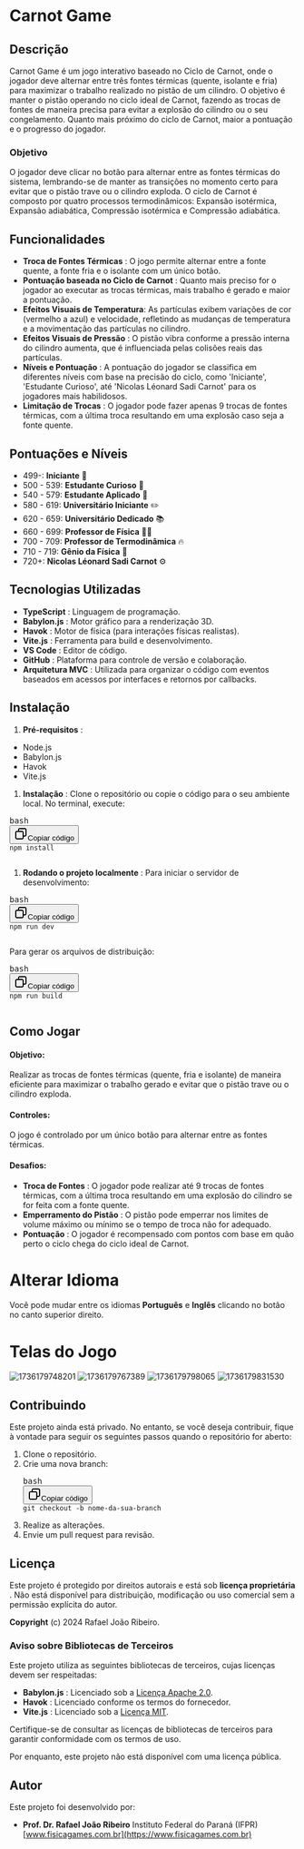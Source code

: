 # Carnot Game

## Descrição

Carnot Game é um jogo interativo baseado no Ciclo de Carnot, onde o jogador deve alternar entre três fontes térmicas (quente, isolante e fria) para maximizar o trabalho realizado no pistão de um cilindro. O objetivo é manter o pistão operando no ciclo ideal de Carnot, fazendo as trocas de fontes de maneira precisa para evitar a explosão do cilindro ou o seu congelamento. Quanto mais próximo do ciclo de Carnot, maior a pontuação e o progresso do jogador.

### Objetivo

O jogador deve clicar no botão para alternar entre as fontes térmicas do sistema, lembrando-se de manter as transições no momento certo para evitar que o pistão trave ou o cilindro exploda. O ciclo de Carnot é composto por quatro processos termodinâmicos: Expansão isotérmica, Expansão adiabática, Compressão isotérmica e Compressão adiabática.

## Funcionalidades

* **Troca de Fontes Térmicas** : O jogo permite alternar entre a fonte quente, a fonte fria e o isolante com um único botão.
* **Pontuação baseada no Ciclo de Carnot** : Quanto mais preciso for o jogador ao executar as trocas térmicas, mais trabalho é gerado e maior a pontuação.
* **Efeitos Visuais de Temperatura**: As partículas exibem variações de cor (vermelho a azul) e velocidade, refletindo as mudanças de temperatura e a movimentação das partículas no cilindro.
* **Efeitos Visuais de Pressão** : O pistão vibra conforme a pressão interna do cilindro aumenta, que é influenciada pelas colisões reais das partículas.
* **Níveis e Pontuação** : A pontuação do jogador se classifica em diferentes níveis com base na precisão do ciclo, como 'Iniciante', 'Estudante Curioso', até 'Nicolas Léonard Sadi Carnot' para os jogadores mais habilidosos.
* **Limitação de Trocas** : O jogador pode fazer apenas 9 trocas de fontes térmicas, com a última troca resultando em uma explosão caso seja a fonte quente.

## Pontuações e Níveis

* 499-: **Iniciante** 🐣
* 500 - 539: **Estudante Curioso** 🧐
* 540 - 579: **Estudante Aplicado** 📘
* 580 - 619: **Universitário Iniciante** ✏️
* 620 - 659: **Universitário Dedicado** 📚
* 660 - 699: **Professor de Física** 🧑‍🏫
* 700 - 709: **Professor de Termodinâmica** 🔥
* 710 - 719: **Gênio da Física** 🧠
* 720+: **Nicolas Léonard Sadi Carnot** ⚙️

## Tecnologias Utilizadas

* **TypeScript** : Linguagem de programação.
* **Babylon.js** : Motor gráfico para a renderização 3D.
* **Havok** : Motor de física (para interações físicas realistas).
* **Vite.js** : Ferramenta para build e desenvolvimento.
* **VS Code** : Editor de código.
* **GitHub** : Plataforma para controle de versão e colaboração.
* **Arquitetura MVC** : Utilizada para organizar o código com eventos baseados em acessos por interfaces e retornos por callbacks.

## Instalação

1. **Pré-requisitos** :

* Node.js
* Babylon.js
* Havok
* Vite.js

1. **Instalação** :
   Clone o repositório ou copie o código para o seu ambiente local.
   No terminal, execute:

<pre class="!overflow-visible"><div class="contain-inline-size rounded-md border-[0.5px] border-token-border-medium relative bg-token-sidebar-surface-primary dark:bg-gray-950"><div class="flex items-center text-token-text-secondary px-4 py-2 text-xs font-sans justify-between rounded-t-md h-9 bg-token-sidebar-surface-primary dark:bg-token-main-surface-secondary select-none">bash</div><div class="sticky top-9 md:top-[5.75rem]"><div class="absolute bottom-0 right-2 flex h-9 items-center"><div class="flex items-center rounded bg-token-sidebar-surface-primary px-2 font-sans text-xs text-token-text-secondary dark:bg-token-main-surface-secondary"><span class="" data-state="closed"><button class="flex gap-1 items-center select-none py-1"><svg width="24" height="24" viewBox="0 0 24 24" fill="none" xmlns="http://www.w3.org/2000/svg" class="icon-sm"><path fill-rule="evenodd" clip-rule="evenodd" d="M7 5C7 3.34315 8.34315 2 10 2H19C20.6569 2 22 3.34315 22 5V14C22 15.6569 20.6569 17 19 17H17V19C17 20.6569 15.6569 22 14 22H5C3.34315 22 2 20.6569 2 19V10C2 8.34315 3.34315 7 5 7H7V5ZM9 7H14C15.6569 7 17 8.34315 17 10V15H19C19.5523 15 20 14.5523 20 14V5C20 4.44772 19.5523 4 19 4H10C9.44772 4 9 4.44772 9 5V7ZM5 9C4.44772 9 4 9.44772 4 10V19C4 19.5523 4.44772 20 5 20H14C14.5523 20 15 19.5523 15 19V10C15 9.44772 14.5523 9 14 9H5Z" fill="currentColor"></path></svg>Copiar código</button></span></div></div></div><div class="overflow-y-auto p-4" dir="ltr"><code class="!whitespace-pre hljs language-bash">npm install
   </code></div></div></pre>

1. **Rodando o projeto localmente** :
   Para iniciar o servidor de desenvolvimento:

<pre class="!overflow-visible"><div class="contain-inline-size rounded-md border-[0.5px] border-token-border-medium relative bg-token-sidebar-surface-primary dark:bg-gray-950"><div class="flex items-center text-token-text-secondary px-4 py-2 text-xs font-sans justify-between rounded-t-md h-9 bg-token-sidebar-surface-primary dark:bg-token-main-surface-secondary select-none">bash</div><div class="sticky top-9 md:top-[5.75rem]"><div class="absolute bottom-0 right-2 flex h-9 items-center"><div class="flex items-center rounded bg-token-sidebar-surface-primary px-2 font-sans text-xs text-token-text-secondary dark:bg-token-main-surface-secondary"><span class="" data-state="closed"><button class="flex gap-1 items-center select-none py-1"><svg width="24" height="24" viewBox="0 0 24 24" fill="none" xmlns="http://www.w3.org/2000/svg" class="icon-sm"><path fill-rule="evenodd" clip-rule="evenodd" d="M7 5C7 3.34315 8.34315 2 10 2H19C20.6569 2 22 3.34315 22 5V14C22 15.6569 20.6569 17 19 17H17V19C17 20.6569 15.6569 22 14 22H5C3.34315 22 2 20.6569 2 19V10C2 8.34315 3.34315 7 5 7H7V5ZM9 7H14C15.6569 7 17 8.34315 17 10V15H19C19.5523 15 20 14.5523 20 14V5C20 4.44772 19.5523 4 19 4H10C9.44772 4 9 4.44772 9 5V7ZM5 9C4.44772 9 4 9.44772 4 10V19C4 19.5523 4.44772 20 5 20H14C14.5523 20 15 19.5523 15 19V10C15 9.44772 14.5523 9 14 9H5Z" fill="currentColor"></path></svg>Copiar código</button></span></div></div></div><div class="overflow-y-auto p-4" dir="ltr"><code class="!whitespace-pre hljs language-bash">npm run dev
   </code></div></div></pre>

   Para gerar os arquivos de distribuição:

<pre class="!overflow-visible"><div class="contain-inline-size rounded-md border-[0.5px] border-token-border-medium relative bg-token-sidebar-surface-primary dark:bg-gray-950"><div class="flex items-center text-token-text-secondary px-4 py-2 text-xs font-sans justify-between rounded-t-md h-9 bg-token-sidebar-surface-primary dark:bg-token-main-surface-secondary select-none">bash</div><div class="sticky top-9 md:top-[5.75rem]"><div class="absolute bottom-0 right-2 flex h-9 items-center"><div class="flex items-center rounded bg-token-sidebar-surface-primary px-2 font-sans text-xs text-token-text-secondary dark:bg-token-main-surface-secondary"><span class="" data-state="closed"><button class="flex gap-1 items-center select-none py-1"><svg width="24" height="24" viewBox="0 0 24 24" fill="none" xmlns="http://www.w3.org/2000/svg" class="icon-sm"><path fill-rule="evenodd" clip-rule="evenodd" d="M7 5C7 3.34315 8.34315 2 10 2H19C20.6569 2 22 3.34315 22 5V14C22 15.6569 20.6569 17 19 17H17V19C17 20.6569 15.6569 22 14 22H5C3.34315 22 2 20.6569 2 19V10C2 8.34315 3.34315 7 5 7H7V5ZM9 7H14C15.6569 7 17 8.34315 17 10V15H19C19.5523 15 20 14.5523 20 14V5C20 4.44772 19.5523 4 19 4H10C9.44772 4 9 4.44772 9 5V7ZM5 9C4.44772 9 4 9.44772 4 10V19C4 19.5523 4.44772 20 5 20H14C14.5523 20 15 19.5523 15 19V10C15 9.44772 14.5523 9 14 9H5Z" fill="currentColor"></path></svg>Copiar código</button></span></div></div></div><div class="overflow-y-auto p-4" dir="ltr"><code class="!whitespace-pre hljs language-bash">npm run build
   </code></div></div></pre>

## Como Jogar

#### Objetivo:

Realizar as trocas de fontes térmicas (quente, fria e isolante) de maneira eficiente para maximizar o trabalho gerado e evitar que o pistão trave ou o cilindro exploda.

#### Controles:

O jogo é controlado por um único botão para alternar entre as fontes térmicas.

#### Desafios:

* **Troca de Fontes** : O jogador pode realizar até 9 trocas de fontes térmicas, com a última troca resultando em uma explosão do cilindro se for feita com a fonte quente.
* **Emperramento do Pistão** : O pistão pode emperrar nos limites de volume máximo ou mínimo se o tempo de troca não for adequado.
* **Pontuação** : O jogador é recompensado com pontos com base em quão perto o ciclo chega do ciclo ideal de Carnot.

# **Alterar Idioma**

 Você pode mudar entre os idiomas **Português** e **Inglês** clicando no botão no canto superior direito.

# Telas do Jogo

![1736179748201](image/README/1736179748201.png) ![1736179767389](image/README/1736179767389.png) ![1736179798065](image/README/1736179798065.png) ![1736179831530](image/README/1736179831530.png)

## Contribuindo

Este projeto ainda está privado. No entanto, se você deseja contribuir, fique à vontade para seguir os seguintes passos quando o repositório for aberto:

1. Clone o repositório.
2. Crie uma nova branch:
   <pre class="!overflow-visible"><div class="contain-inline-size rounded-md border-[0.5px] border-token-border-medium relative bg-token-sidebar-surface-primary dark:bg-gray-950"><div class="flex items-center text-token-text-secondary px-4 py-2 text-xs font-sans justify-between rounded-t-md h-9 bg-token-sidebar-surface-primary dark:bg-token-main-surface-secondary select-none">bash</div><div class="sticky top-9 md:top-[5.75rem]"><div class="absolute bottom-0 right-2 flex h-9 items-center"><div class="flex items-center rounded bg-token-sidebar-surface-primary px-2 font-sans text-xs text-token-text-secondary dark:bg-token-main-surface-secondary"><span class="" data-state="closed"><button class="flex gap-1 items-center select-none py-1"><svg width="24" height="24" viewBox="0 0 24 24" fill="none" xmlns="http://www.w3.org/2000/svg" class="icon-sm"><path fill-rule="evenodd" clip-rule="evenodd" d="M7 5C7 3.34315 8.34315 2 10 2H19C20.6569 2 22 3.34315 22 5V14C22 15.6569 20.6569 17 19 17H17V19C17 20.6569 15.6569 22 14 22H5C3.34315 22 2 20.6569 2 19V10C2 8.34315 3.34315 7 5 7H7V5ZM9 7H14C15.6569 7 17 8.34315 17 10V15H19C19.5523 15 20 14.5523 20 14V5C20 4.44772 19.5523 4 19 4H10C9.44772 4 9 4.44772 9 5V7ZM5 9C4.44772 9 4 9.44772 4 10V19C4 19.5523 4.44772 20 5 20H14C14.5523 20 15 19.5523 15 19V10C15 9.44772 14.5523 9 14 9H5Z" fill="currentColor"></path></svg>Copiar código</button></span></div></div></div><div class="overflow-y-auto p-4" dir="ltr"><code class="!whitespace-pre hljs language-bash">git checkout -b nome-da-sua-branch
   </code></div></div></pre>
3. Realize as alterações.
4. Envie um pull request para revisão.

## Licença

Este projeto é protegido por direitos autorais e está sob  **licença proprietária** . Não está disponível para distribuição, modificação ou uso comercial sem a permissão explícita do autor.

**Copyright** (c) 2024 Rafael João Ribeiro.

### Aviso sobre Bibliotecas de Terceiros

Este projeto utiliza as seguintes bibliotecas de terceiros, cujas licenças devem ser respeitadas:

* **Babylon.js** : Licenciado sob a [Licença Apache 2.0](https://www.apache.org/licenses/LICENSE-2.0).
* **Havok** : Licenciado conforme os termos do fornecedor.
* **Vite.js** : Licenciado sob a [Licença MIT]().

Certifique-se de consultar as licenças de bibliotecas de terceiros para garantir conformidade com os termos de uso.

Por enquanto, este projeto não está disponível com uma licença pública.

## Autor

Este projeto foi desenvolvido por:

* **Prof. Dr. Rafael João Ribeiro**
  Instituto Federal do Paraná (IFPR)
  [www.fisicagames.com.br](https://www.fisicagames.com.br)
